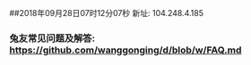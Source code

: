 ##2018年09月28日07时12分07秒 新址: 104.248.4.185
### 兔友常见问题及解答: https://github.com/wanggonging/d/blob/w/FAQ.md
